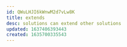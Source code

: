 ```yaml
---
id: QWuLHJI6kWnwM2d7vLw8K
title: extends
desc: solutions can extend other solutions
updated: 1637406393443
created: 1635700335543
---
```




